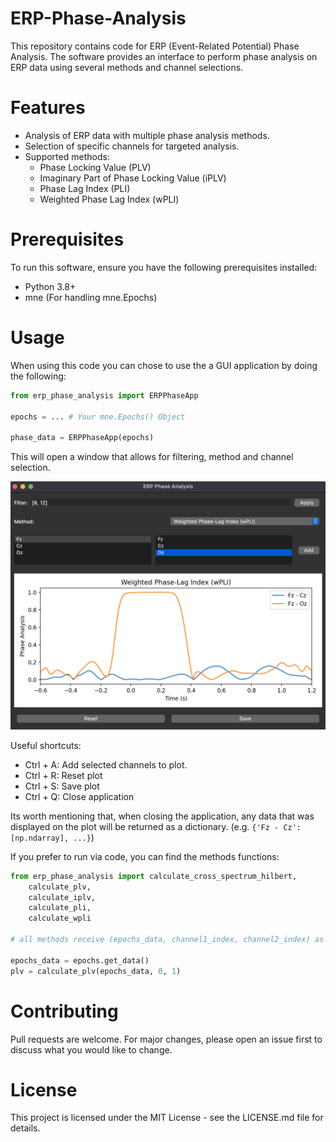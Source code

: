 # ERP-Phase-Analysis
This repository contains code for ERP (Event-Related Potential) Phase Analysis. The software provides an interface to perform phase analysis on ERP data using several methods and channel selections.

# Features
- Analysis of ERP data with multiple phase analysis methods.
- Selection of specific channels for targeted analysis.
- Supported methods:
    - Phase Locking Value (PLV)
    - Imaginary Part of Phase Locking Value (iPLV)
    - Phase Lag Index (PLI)
    - Weighted Phase Lag Index (wPLI)

# Prerequisites
To run this software, ensure you have the following prerequisites installed:

- Python 3.8+
- mne (For handling mne.Epochs)

# Usage
When using this code you can chose to use the a GUI application by doing the following:
```python
from erp_phase_analysis import ERPPhaseApp

epochs = ... # Your mne.Epochs() Object

phase_data = ERPPhaseApp(epochs)
```
This will open a window that allows for filtering, method and channel selection.

![Application](application.png)

Useful shortcuts:
- Ctrl + A: Add selected channels to plot.
- Ctrl + R: Reset plot
- Ctrl + S: Save plot
- Ctrl + Q: Close application

Its worth mentioning that, when closing the application, any data that was displayed on the plot will be returned as a dictionary. (e.g. `{'Fz - Cz': [np.ndarray], ...}`)

If you prefer to run via code, you can find the methods functions:
```python
from erp_phase_analysis import calculate_cross_spectrum_hilbert,
    calculate_plv,
    calculate_iplv,
    calculate_pli,
    calculate_wpli

# all methods receive (epochs_data, channel1_index, channel2_index) as inputs

epochs_data = epochs.get_data()
plv = calculate_plv(epochs_data, 0, 1)

```

# Contributing
Pull requests are welcome. For major changes, please open an issue first to discuss what you would like to change.

# License
This project is licensed under the MIT License - see the LICENSE.md file for details.

